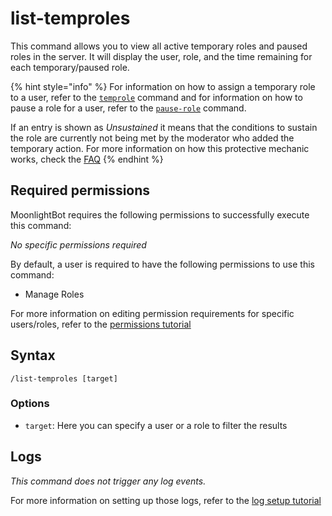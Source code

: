 # list-temproles

This command allows you to view all active temporary roles and paused roles in the server. It will display the user,
role, and the time remaining for each temporary/paused role.

{% hint style="info" %}
For information on how to assign a temporary role to a user, refer to
the [`temprole`](../role-management-commands/temprole.md#temprole) command and
for information on how to pause a role for a user, refer to
the [`pause-role`](../role-management-commands/pause-role.md#pause-role) command.

If an entry is shown as *Unsustained* it means that the conditions to sustain the role are currently not being met by the moderator who added the temporary action.
For more information on how this protective mechanic works, check the [FAQ](../start-up/faqs.md#how-does-the-temprole-sustain-mechanic-work)
{% endhint %}

## Required permissions

MoonlightBot requires the following permissions to successfully execute this command:

*No specific permissions required*

By default, a user is required to have the following permissions to use this command:

* Manage Roles

For more information on editing permission requirements for specific users/roles, refer to
the [permissions tutorial](../start-up/permission-tutorial.md)

## Syntax

```text
/list-temproles [target]
```

### Options

* `target`: Here you can specify a user or a role to filter the results

## Logs

*This command does not trigger any log events.*

For more information on setting up those logs, refer to the [log setup tutorial](../README.md#logging)
